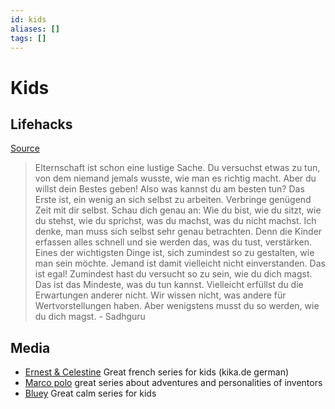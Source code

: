 ```yaml
---
id: kids
aliases: []
tags: []
---
```


# Kids

## Lifehacks

[Source](https://twitter.com/frauhackenpiep/status/1363560588446752768?s=21)

> Elternschaft ist schon eine lustige Sache. Du versuchst etwas zu tun, von dem niemand jemals wusste, wie man es richtig macht. Aber du willst dein Bestes geben! Also was kannst du am besten tun? Das Erste ist, ein wenig an sich selbst zu arbeiten.
> Verbringe genügend Zeit mit dir selbst. Schau dich genau an: Wie du bist, wie du sitzt, wie du stehst, wie du sprichst, was du machst, was du nicht machst. Ich denke, man muss sich selbst sehr genau betrachten. Denn die Kinder erfassen alles schnell und sie werden das, was du tust, verstärken. Eines der wichtigsten Dinge ist, sich zumindest so zu gestalten, wie man sein möchte. Jemand ist damit vielleicht nicht einverstanden. Das ist egal! Zumindest hast du versucht so zu sein, wie du dich magst. Das ist das Mindeste, was du tun kannst. Vielleicht erfüllst du die Erwartungen anderer nicht. Wir wissen nicht, was andere für Wertvorstellungen haben. Aber wenigstens musst du so werden, wie du dich magst. - Sadhguru

## Media

- [Ernest & Celestine](https://www.fernsehserien.de/ernest-and-celestine) Great french series for kids (kika.de german)
- [Marco polo](https://www.kika.de/die-abenteuer-des-jungen-marco-polo/die-abenteuer-des-jungen-marco-polo/die-abenteuer-des-jungen-marco-polo-100) great series about adventures and personalities of inventors
- [Bluey](https://de.wikipedia.org/wiki/Bluey) Great calm series for kids

